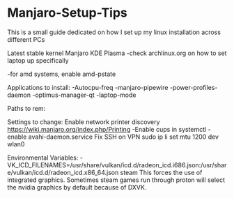 # Manjaro-Setup-Tips
This is a small guide dedicated on how I set up my linux installation across different PCs


Latest stable kernel
Manjaro KDE Plasma
-check archlinux.org on how to set laptop up specifically

-for amd systems, enable amd-pstate

Applications to install:
  -Autocpu-freq
  -manjaro-pipewire
  -power-profiles-daemon
  -optimus-manager-qt
  -laptop-mode
  
Paths to rem:
  
  
Settings to change:
  Enable network printer discovery https://wiki.manjaro.org/index.php/Printing
    -Enable cups in systemctl
    -enable avahi-daemon.service
  Fix SSH on VPN
    sudo ip li set mtu 1200 dev wlan0
  

Environmental Variables:
  -VK_ICD_FILENAMES=/usr/share/vulkan/icd.d/radeon_icd.i686.json:/usr/share/vulkan/icd.d/radeon_icd.x86_64.json steam
    This forces the use of integrated graphics. Sometimes steam games run through proton will select the nvidia graphics by default because of DXVK.
